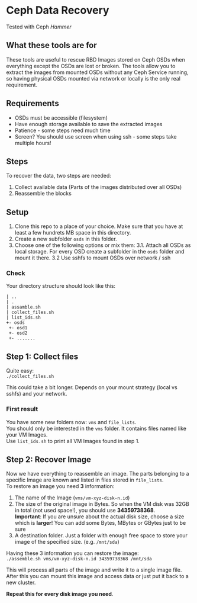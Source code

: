 # Ceph Data Recovery
Tested with Ceph *Hammer*
## What these tools are for
These tools are useful to rescue RBD Images stored on Ceph OSDs when everything except the OSDs are lost or broken.
The tools allow you to extract the images from mounted OSDs without any Ceph Service running, so having physical OSDs mounted via network or locally is the only real requirement.

## Requirements
* OSDs must be accessible (filesystem)
* Have enough storage available to save the extracted images
* Patience - some steps need much time
* Screen? You should use screen when using ssh - some steps take multiple hours!

## Steps
To recover the data, two steps are needed:
1. Collect available data (Parts of the images distributed over all OSDs)
2. Reassemble the blocks

## Setup
1. Clone this repo to a place of your choice. Make sure that you have at least a few hundrets MB space in this directory.
2. Create a new subfolder `osds` in this folder.
3. Choose one of the following options or mix them:
3.1. Attach all OSDs as local storage. For every OSD create a subfolder in the `osds` folder and mount it there.
3.2  Use sshfs to mount OSDs over network / ssh

### Check
Your directory structure should look like this:  
```
| ..
| .
| assamble.sh
| collect_files.sh
| list_ids.sh
+- osds
 +- osd1
 +- osd2
 +- .......
```

## Step 1: Collect files
Quite easy:  
`./collect_files.sh`

This could take a bit longer. Depends on your mount strategy (local vs sshfs) and your network.

### First result
You have some new folders now: `vms` and `file_lists`.  
You should only be interested in the `vms` folder. It contains files named like your VM Images.  
Use `list_ids.sh` to print all VM Images found in step 1.

## Step 2: Recover Image
Now we have everything to reassemble an image. The parts belonging to a specific Image are known and listed in files stored in `file_lists`.  
To restore an image you need **3** information:
1. The name of the Image (`vms/vm-xyz-disk-n.id`)
2. The size of the original image in Bytes. So when the VM disk was 32GB in total (not used space!), you should use **34359738368**.  
  **Important**: If you are unsure about the actual disk size, choose a size which is **larger**! You can add some Bytes, MBytes or GBytes just to be sure
3. A destination folder. Just a folder with enough free space to store your image of the specified size. (e.g. `/mnt/sda`)

Having these 3 information you can restore the image:  
`./assemble.sh vms/vm-xyz-disk-n.id 34359738368 /mnt/sda`

This will process all parts of the image and write it to a single image file. After this you can mount this image and access data or just put it back to a new cluster. 

**Repeat this for every disk image you need**.